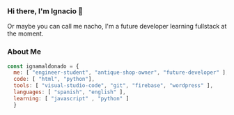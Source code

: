 ### Hi there, I'm Ignacio 👋

Or maybe you can call me nacho, I'm a future developer learning fullstack at the moment.

### About Me

```javascript
const ignamaldonado = {
  me: [ "engineer-student", "antique-shop-owner", "future-developer" ],
  code: [ "html", "python"],
  tools: [ "visual-studio-code", "git", "firebase", "wordpress" ],
  languages: [ "spanish", "english" ],
  learning: [ "javascript" , "python" ]
  }
  ```

<!--
**Ignamaldonado/Ignamaldonado** is a ✨ _special_ ✨ repository because its `README.md` (this file) appears on your GitHub profile.

Here are some ideas to get you started:

- 🔭 I’m currently working on ...
- 🌱 I’m currently learning ...
- 👯 I’m looking to collaborate on ...
- 🤔 I’m looking for help with ...
- 💬 Ask me about ...
- 📫 How to reach me: ...
- 😄 Pronouns: ...
- ⚡ Fun fact: ...
-->
